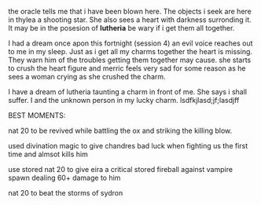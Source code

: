the oracle tells me that i have been blown here. The objects i seek are here in thylea a shooting star. She also sees a heart with darkness surronding it. It may be in the posesion of __lutheria__ be wary if i get them all together.

I had a dream once apon this fortnight (session 4) an evil voice reaches out to me in my sleep. Just as i get all my charms together the heart is missing. They warn him of the troubles getting them together may cause. she starts to crush the heart figure and merric feels very sad for some reason as he sees a woman crying as she crushed the charm.

I have a dream of lutheria taunting a charm in front of me. She says i shall suffer. I and the unknown person in my lucky charm. lsdfkjlasd;jf;lasdjff


BEST MOMENTS:

nat 20 to be revived while battling the ox and striking the killing blow. 

used divination magic to give chandres bad luck when fighting us the first time and almsot kills him

use stored nat 20 to give eira a critical stored fireball against vampire spawn dealing 60+ damage to him

nat 20 to beat the storms of sydron


